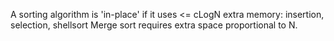 A sorting algorithm is 'in-place' if it uses <= cLogN extra memory: insertion, selection, shellsort
Merge sort requires extra space proportional to N.